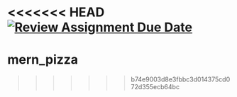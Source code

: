 <<<<<<< HEAD
[![Review Assignment Due Date](https://classroom.github.com/assets/deadline-readme-button-24ddc0f5d75046c5622901739e7c5dd533143b0c8e959d652212380cedb1ea36.svg)](https://classroom.github.com/a/tavE-A7n)
=======
# mern_pizza
>>>>>>> b74e9003d8e3fbbc3d014375cd072d355ecb64bc
